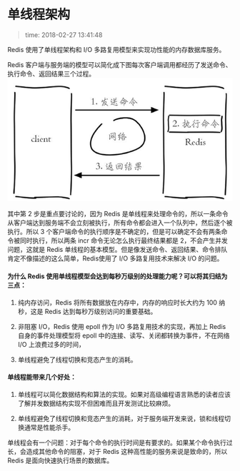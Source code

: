 # 单线程架构
>time: 2018-02-27 13:41:48

Redis 使用了单线程架构和 I/O 多路复用模型来实现功性能的内存数据库服务。

Redis 客户端与服务端的模型可以简化成下图每次客户端调用都经历了发送命令、执行命令、返回结果三个过程。
![Redis 客户端与服务端的模型](./.images/redis_client_model.png)

其中第 2 步是重点要讨论的，因为 Redis 是单线程来处理命令的，所以一条命令从客户端达到服务端不会立刻被执行，所有命令都会进入一个队列中，然后逐个被执行。所以 3 个客户端命令的执行顺序是不确定的，但是可以确定不会有两条命令被同时执行，所以两条 incr 命令无论怎么执行最终结果都是 2，不会产生并发问题，这就是 Redis 单线程的基本模型。但是像发送命令、返回结果、命令排队肯定不像描述的这么简单，Redis使用了 I/O 多路复用技术来解决 I/O 的问题。

#### 为什么 Redis 使用单线程模型会达到每秒万级别的处理能力呢？可以将其归结为三点：

1. 纯内存访问，Redis 将所有数据放在内存中，内存的响应时长大约为 100 纳秒，这是 Redis 达到每秒万级别访问的重要基础。

1. 非阻塞 I/O，Redis 使用 epoll 作为 I/O 多路复用技术的实现，再加上 Redis 自身的事件处理模型将 epoll 中的连接、读写、关闭都转换为事件，不在网络 I/O 上浪费过多的时间，

1. 单线程避免了线程切换和竞态产生的消耗。

#### 单线程能带来几个好处：
1. 单线程可以简化数据结构和算法的实现。如果对高级编程语言熟悉的读者应该了解并发数据结构实现不但困难而且开发测试比较麻烦。

1. 单线程避免了线程切换和竞态产生的消耗，对于服务端开发来说，锁和线程切换通常是性能杀手。

单线程会有一个问题：对于每个命令的执行时间是有要求的。如果某个命令执行过长，会造成其他命令的阻塞，对于 Redis 这种高性能的服务来说是致命的，所以 Redis 是面向快速执行场景的数据库。